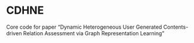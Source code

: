 # CDHNE
 Core code for paper “Dynamic Heterogeneous User Generated Contents-driven Relation Assessment via Graph Representation Learning”
